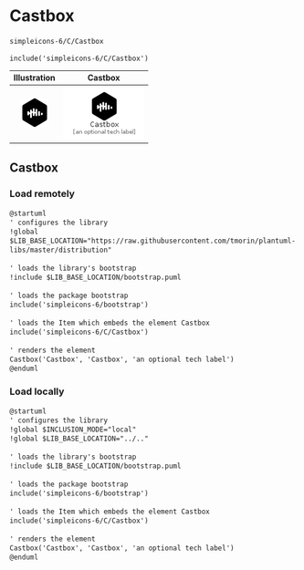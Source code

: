 # Castbox


```text
simpleicons-6/C/Castbox
```

```text
include('simpleicons-6/C/Castbox')
```



| Illustration | Castbox |
| :---: | :---: |
| ![illustration for Illustration](../../simpleicons-6/C/Castbox.png) | ![illustration for Castbox](../../simpleicons-6/C/Castbox.Local.png) |




## Castbox

### Load remotely
```plantuml
@startuml
' configures the library
!global $LIB_BASE_LOCATION="https://raw.githubusercontent.com/tmorin/plantuml-libs/master/distribution"

' loads the library's bootstrap
!include $LIB_BASE_LOCATION/bootstrap.puml

' loads the package bootstrap
include('simpleicons-6/bootstrap')

' loads the Item which embeds the element Castbox
include('simpleicons-6/C/Castbox')

' renders the element
Castbox('Castbox', 'Castbox', 'an optional tech label')
@enduml
```

### Load locally
```plantuml
@startuml
' configures the library
!global $INCLUSION_MODE="local"
!global $LIB_BASE_LOCATION="../.."

' loads the library's bootstrap
!include $LIB_BASE_LOCATION/bootstrap.puml

' loads the package bootstrap
include('simpleicons-6/bootstrap')

' loads the Item which embeds the element Castbox
include('simpleicons-6/C/Castbox')

' renders the element
Castbox('Castbox', 'Castbox', 'an optional tech label')
@enduml
```

